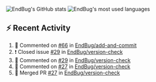 ![EndBug's GitHub stats](https://github-readme-stats.vercel.app/api?username=endbug&show_icons=true)
![EndBug's most used languages](https://github-readme-stats.vercel.app/api/top-langs/?username=endbug&layout=compact)

## ⚡ Recent Activity

<!--START_SECTION:activity-->
1. 💬 Commented on [#66](https://github.com//EndBug/add-and-commit/issues/66) in [EndBug/add-and-commit](https://github.com//EndBug/add-and-commit)
2. ❗️ Closed issue [#29](https://github.com//EndBug/version-check/issues/29) in [EndBug/version-check](https://github.com//EndBug/version-check)
3. 💬 Commented on [#29](https://github.com//EndBug/version-check/issues/29) in [EndBug/version-check](https://github.com//EndBug/version-check)
4. 💬 Commented on [#27](https://github.com//EndBug/version-check/issues/27) in [EndBug/version-check](https://github.com//EndBug/version-check)
5. 🎉 Merged PR [#27](https://github.com//EndBug/version-check/pull/27) in [EndBug/version-check](https://github.com//EndBug/version-check)
<!--END_SECTION:activity-->
